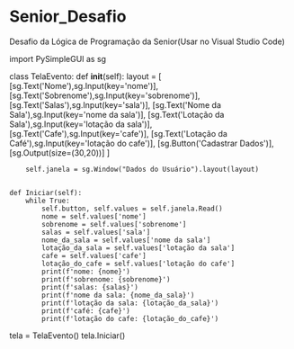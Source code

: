 # Senior_Desafio
Desafio da Lógica de Programação da Senior(Usar no Visual Studio Code)


import PySimpleGUI as sg

class TelaEvento:
    def __init__(self):
        layout = [
            [sg.Text('Nome'),sg.Input(key='nome')],
            [sg.Text('Sobrenome'),sg.Input(key='sobrenome')],
            [sg.Text('Salas'),sg.Input(key='sala')],
            [sg.Text('Nome da Sala'),sg.Input(key='nome da sala')],
            [sg.Text('Lotação da Sala'),sg.Input(key='lotação da sala')],
            [sg.Text('Cafe'),sg.Input(key='cafe')],
            [sg.Text('Lotação da Café'),sg.Input(key='lotação do cafe')],
            [sg.Button('Cadastrar Dados')],
            [sg.Output(size=(30,20))]
        ]

        self.janela = sg.Window("Dados do Usuário").layout(layout)


    def Iniciar(self):
        while True:
            self.button, self.values = self.janela.Read()
            nome = self.values['nome']
            sobrenome = self.values['sobrenome']
            salas = self.values['sala']
            nome_da_sala = self.values['nome da sala']
            lotação_da_sala = self.values['lotação da sala']
            cafe = self.values['cafe']
            lotação_do_cafe = self.values['lotação do cafe']
            print(f'nome: {nome}')
            print(f'sobrenome: {sobrenome}')
            print(f'salas: {salas}')
            print(f'nome da sala: {nome_da_sala}')
            print(f'lotação da sala: {lotação_da_sala}')
            print(f'café: {cafe}')
            print(f'lotação do cafe: {lotação_do_cafe}')

tela = TelaEvento()
tela.Iniciar()
